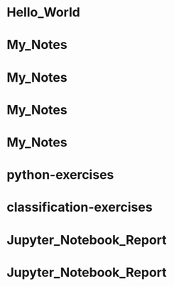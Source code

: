 # Hello_World
# My_Notes
# My_Notes
# My_Notes
# My_Notes
# python-exercises
# classification-exercises
# Jupyter_Notebook_Report
# Jupyter_Notebook_Report
